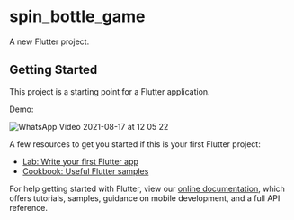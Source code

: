 # spin_bottle_game

A new Flutter project.

## Getting Started

This project is a starting point for a Flutter application.

Demo:






![WhatsApp Video 2021-08-17 at 12 05 22](https://user-images.githubusercontent.com/25239252/129676329-1ebe0392-f3ad-49ac-a975-0c2c3a733985.gif)

A few resources to get you started if this is your first Flutter project:

- [Lab: Write your first Flutter app](https://flutter.dev/docs/get-started/codelab)
- [Cookbook: Useful Flutter samples](https://flutter.dev/docs/cookbook)

For help getting started with Flutter, view our
[online documentation](https://flutter.dev/docs), which offers tutorials,
samples, guidance on mobile development, and a full API reference.
